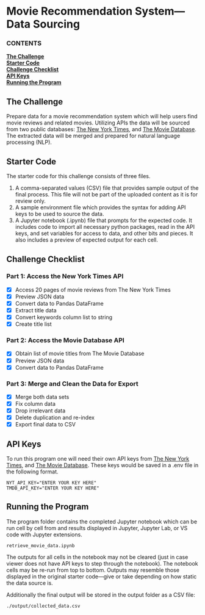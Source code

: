 # Movie Recommendation System—Data Sourcing

   ### CONTENTS
**[The Challenge](#the-challenge)**<br>
**[Starter Code](#starter-code)**<br>
**[Challenge Checklist](#challenge-checklist)**<br>
**[API Keys](#api-keys)**<br>
**[Running the Program](#running-the-program)**<br>

## The Challenge

Prepare data for a movie recommendation system which will help users find movie reviews and related movies. Utilizing APIs the data will be sourced from two public databases: [The New York Times](https://www.nytimes.com/), and [The Movie Database](https://www.themoviedb.org/). The extracted data will be merged and prepared for natural language processing (NLP).

## Starter Code

The starter code for this challenge consists of three files.  

1. A comma-separated values (CSV) file that provides sample output of the final process. This file will not be part of the uploaded content as it is for review only.
2. A sample environment file which provides the syntax for adding API keys to be used to source the data.
3. A Jupyter notebook (.ipynb) file that prompts for the expected code. It includes code to import all necessary python packages, read in the API keys, and set variables for access to data, and other bits and pieces. It also includes a preview of expected output for each cell.

## Challenge Checklist

### Part 1: Access the New York Times API

- [x] Access 20 pages of movie reviews from The New York Times
- [x] Preview JSON data
- [x] Convert data to Pandas DataFrame
- [x] Extract title data
- [x] Convert keywords column list to string
- [x] Create title list

### Part 2: Access the Movie Database API

- [x] Obtain list of movie titles from The Movie Database
- [x] Preview JSON data
- [x] Convert data to Pandas DataFrame

### Part 3: Merge and Clean the Data for Export

- [x] Merge both data sets
- [x] Fix column data
- [x] Drop irrelevant data
- [x] Delete duplication and re-index
- [x] Export final data to CSV

## API Keys

To run this program one will need their own API keys from [The New York Times](https://developer.nytimes.com/accounts/create), and [The Movie Database](https://www.themoviedb.org/signup). These keys would be saved in a .env file in the following format.

```
NYT_API_KEY="ENTER YOUR KEY HERE"
TMDB_API_KEY="ENTER YOUR KEY HERE"
```

## Running the Program

The program folder contains the completed Jupyter notebook which can be run cell by cell from and results displayed in Jupyter, Jupyter Lab, or VS code with Jupyter extensions.

```
retrieve_movie_data.ipynb
```

The outputs for all cells in the notebook may not be cleared (just in case viewer does not have API keys to step through the notebook). The notebook cells may be re-run from top to bottom. Outputs may resemble those displayed in the original starter code—give or take depending on how static the data source is.

Additionally the final output will be stored in the output folder as a CSV file:

```
./output/collected_data.csv
```
